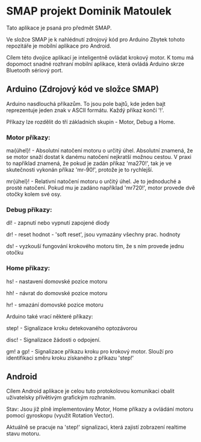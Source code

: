 # SMAP projekt Dominik Matoulek

Tato aplikace je psaná pro předmět SMAP.

Ve složce SMAP je k nahlédnutí zdrojový kód pro Arduino
Zbytek tohoto repozitáře je mobilní aplikace pro Android.

Cílem této dvojice aplikací je inteligentně ovládat krokový motor. K tomu má dopomoct snadné rozhraní mobilní aplikace, která ovládá Arduino skrze Bluetooth sériový port.

## Arduino (Zdrojový kód ve složce SMAP)

Arduino nasdlouchá příkazům. To jsou pole bajtů, kde jeden bajt reprezentuje jeden znak v ASCII formátu. Každý příkaz končí '!'.

Příkazy lze rozdělit do tří základních skupin - Motor, Debug a Home.

### Motor příkazy:

ma{úhel}! - Absolutní natočení motoru o určitý úhel. Absolutní znamená, že se motor snaží dostat k danému natočení nejkratší možnou cestou. V praxi to například znamená, že pokud je zadán příkaz 'ma270!', tak je ve skutečnosti vykonán příkaz 'mr-90!', protože je to rychlejší.

mr{úhel}! - Relativní natočení motoru o určitý úhel. Je to jednoduché a prosté natočení. Pokud mu je zadáno například 'mr720!', motor provede dvě otočky kolem své osy.

### Debug příkazy:

dl! - zapnutí nebo vypnutí zapojené diody

dr! - reset hodnot - 'soft reset', jsou vymazány všechny prac. hodnoty

ds! - vyzkouší fungování krokového motoru tím, že s ním provede jednu otočku

### Home příkazy:

hs! - nastavení domovské pozice motoru

hh! - návrat do domovské pozice motoru

hr! - smazání domovské pozice motoru

Arduino také vrací některé příkazy:

step! - Signalizace kroku detekovaného optozávorou

disc! - Signalizace žádosti o odpojení.

gm! a gp! - Signalizace příkazu kroku pro krokový motor. Slouží pro identifikaci směru kroku získaného z příkazu 'step!'

## Android

Cílem Android aplikace je celou tuto protokolovou komunikaci obalit uživatelsky přívětivým grafickým rozhraním.

Stav: Jsou již plně implementovány Motor, Home příkazy a ovládání motoru pomocí gyroskopu (využit Rotation Vector).

Aktuálně se pracuje na 'step!' signalizaci, která zajistí zobrazení realtime stavu motoru.